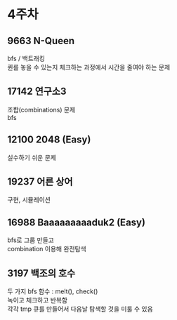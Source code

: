 # 4주차
## 9663 N-Queen
bfs / 백트래킹
<br/>
퀸를 놓을 수 있는지 체크하는 과정에서 시간을 줄여야 하는 문제

## 17142 연구소3
조합(combinations) 문제
<br/>
bfs

## 12100 2048 (Easy)
실수하기 쉬운 문제

## 19237 어른 상어
구현, 시뮬레이션

## 16988 Baaaaaaaaaduk2 (Easy)
bfs로 그룹 만들고
<br/>
combination 이용해 완전탐색

## 3197 백조의 호수
두 가지 bfs 함수 : melt(), check()
<br/>
녹이고 체크하고 반복함
<br/>
각각 tmp 큐를 만들어서 다음날 탐색할 것을 미룰 수 있음